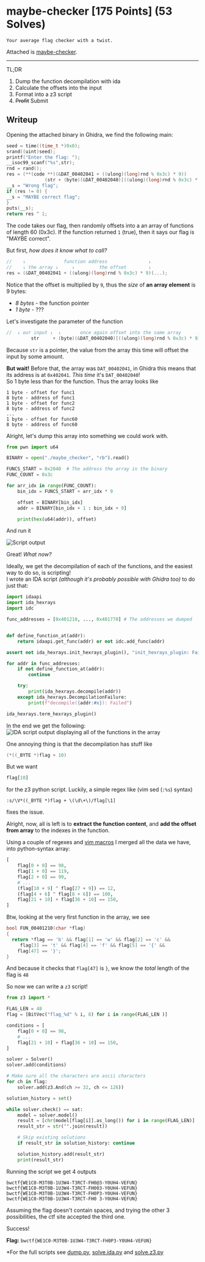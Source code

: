 # maybe-checker \[175 Points] (53 Solves)
```
Your average flag checker with a twist.
```
Attached is [maybe-checker](./maybe-checker).

---

TL;DR

1. Dump the function decompilation with ida
2. Calculate the offsets into the input
3. Format into a z3 script
4. ~~Profit~~ Submit

## Writeup

Opening the attached binary in Ghidra, we find the following main:
```c
seed = time((time_t *)0x0);
srand((uint)seed);
printf("Enter the flag: ");
__isoc99_scanf("%s",str);
rnd = rand();
res = (**(code **)(&DAT_00402041 + ((ulong)(long)rnd % 0x3c) * 9))
              (str + (byte)(&DAT_00402040)[((ulong)(long)rnd % 0x3c) * 9]);
__s = "Wrong flag";
if (res != 0) {
__s = "MAYBE correct flag";
}
puts(__s);
return res ^ 1;
```

The code takes our flag, then randomly offsets into a an array of functions
of length 60 (0x3c). If the function returned `1` (true), then it says our flag
is "MAYBE correct".

But first, *how does it know what to call?*
```c
//    ↓              function address               ↓
//    ↓ the array ↓     ↓         the offset        ↓
res = (&DAT_00402041 + ((ulong)(long)rnd % 0x3c) * 9)(...);
```
Notice that the offset is multiplied by `9`, thus the _size_ of **an array
element** is 9 bytes:
- *8 bytes* - the function pointer
- *1 byte* - ???

Let's investigate the parameter of the function
```c
//  ↓ our input ↓  ↓       once again offset into the same array      ↓
         str     + (byte)(&DAT_00402040)[((ulong)(long)rnd % 0x3c) * 9]
```
Because `str` is a pointer, the value from the array this time will offset the input
by some amount.

**But wait!** Before that, the array was `DAT_00402041`, in Ghidra this means that its
address is at `0x402041`. *This time* it's `DAT_00402040`! \
So 1 byte less than for the function. Thus the array looks like

```
1 byte - offset for func1
8 byte - address of func1
1 byte - offset for func2
8 byte - address of func2
...
1 byte - offset for func60
8 byte - address of func60
```

Alright, let's dump this array into something we could work with.
```py
from pwn import u64

BINARY = open("./maybe_checker", "rb").read()

FUNCS_START = 0x2040  # The address the array in the binary
FUNC_COUNT = 0x3c

for arr_idx in range(FUNC_COUNT):
    bin_idx = FUNCS_START + arr_idx * 9

    offset = BINARY[bin_idx]
    addr = BINARY[bin_idx + 1 : bin_idx + 9]

    print(hex(u64(addr)), offset)
```

And run it

![Script output](./assets/dump.png)

Great! *What now?*

Ideally, we get the decompilation of each of the functions, and the easiest way
to do so, is scripting! \
I wrote an IDA script *(although it's probably possible with Ghidra too)* to do just that:
```py
import idaapi
import ida_hexrays
import idc

func_addresses = [0x401210, ..., 0x401770] # The addresses we dumped


def define_function_at(addr):
    return idaapi.get_func(addr) or not idc.add_func(addr)

assert not ida_hexrays.init_hexrays_plugin(), "init_hexrays_plugin: Failed"

for addr in func_addresses:
    if not define_function_at(addr):
        continue

    try:
        print(ida_hexrays.decompile(addr))
    except ida_hexrays.DecompilationFailure:
        print(f"decompile({addr:#x}): Failed")

ida_hexrays.term_hexrays_plugin()
```

In the end we get the following:\
![IDA script output displaying all of the functions in the array](./assets/ida.png)

One annoying thing is that the decompilation has stuff like
```c
(*((_BYTE *)flag + 10)
```
But we want
```py
flag[10]
```
for the z3 python script. Luckily, a simple regex like (vim sed (`:%s`) syntax)
```
:s/\V*((_BYTE *)flag + \(\d\+\)/flag[\1]
```
fixes the issue.

Alright, now, all is left is to **extract the function content**,
and **add the offset from array** to the indexes in the function.

Using a couple of regexes and [vim macros](https://www.redhat.com/sysadmin/use-vim-macros)
I merged all the data we have, into python-syntax array:
```py
[
    flag[0 + 0] == 98,
    flag[1 + 0] == 119,
    flag[2 + 0] == 99,
    # ...
    (flag[10 + 9] ^ flag[27 + 9]) == 12,
    (flag[4 + 6] ^ flag[8 + 6]) == 100,
    flag[21 + 10] + flag[36 + 10] == 150,
]
```

Btw, looking at the very first function in the array, we see
```c
bool FUN_00401210(char *flag)
{
  return *flag == 'b' && flag[1] == 'w' && flag[2] == 'c' &&
     flag[3] == 't' && flag[4] == 'f' && flag[5] == '{' &&
    flag[47] == '}';
}
```
And because it checks that `flag[47]` is `}`, we know the *total* length of the flag
is `48`

So now we can write a `z3` script!
```py
from z3 import *

FLAG_LEN = 48
flag = [BitVec("flag_%d" % i, 8) for i in range(FLAG_LEN )]

conditions = [
    flag[0 + 0] == 98,
    # ...
    flag[21 + 10] + flag[36 + 10] == 150,
]

solver = Solver()
solver.add(conditions)

# Make sure all the characters are ascii characters
for ch in flag:
    solver.add(z3.And(ch >= 32, ch <= 126))

solution_history = set()

while solver.check() == sat:
    model = solver.model()
    result = [chr(model[flag[i]].as_long()) for i in range(FLAG_LEN)]
    result_str = str("".join(result))

    # Skip existing solutions
    if result_str in solution_history: continue

    solution_history.add(result_str)
    print(result_str)
```

Running the script we get 4 outputs
```
bwctf{WE1C0-M3T0B-1U3W4-T3RCT-FH0@3-Y0UH4-VEFUN}
bwctf{WE1C0-M3T0B-1U3W4-T3RCT-FH003-Y0UH4-VEFUN}
bwctf{WE1C0-M3T0B-1U3W4-T3RCT-FH0P3-Y0UH4-VEFUN}
bwctf{WE1C0-M3T0B-1U3W4-T3RCT-FH0 3-Y0UH4-VEFUN}
```

Assuming the flag doesn't contain spaces, and trying the other 3 possibilities,
the ctf site accepted the third one.

Success!

**Flag:** `bwctf{WE1C0-M3T0B-1U3W4-T3RCT-FH0P3-Y0UH4-VEFUN}`

*For the full scripts see [dump.py](./dump.py), [solve.ida.py](./solve.ida.py) and [solve.z3.py](./solve.z3.py)

